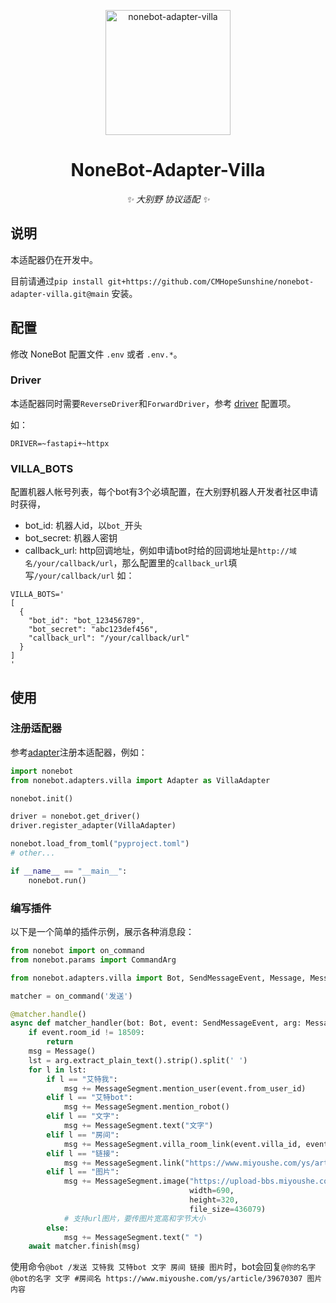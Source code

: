 <p align="center">
  <a href="https://v2.nonebot.dev/"><img src="https://v2.nonebot.dev/logo.png" width="200" height="200" alt="nonebot-adapter-villa"></a>
</p>

<div align="center">

# NoneBot-Adapter-Villa

_✨ 大别野 协议适配 ✨_

</div>

## 说明

本适配器仍在开发中。

目前请通过`pip install git+https://github.com/CMHopeSunshine/nonebot-adapter-villa.git@main` 安装。

## 配置

修改 NoneBot 配置文件 `.env` 或者 `.env.*`。

### Driver

本适配器同时需要`ReverseDriver`和`ForwardDriver`，参考 [driver](https://v2.nonebot.dev/docs/next/advanced/driver#%E9%A9%B1%E5%8A%A8%E5%99%A8%E7%B1%BB%E5%9E%8B) 配置项。

如：

```dotenv
DRIVER=~fastapi+~httpx
```

### VILLA_BOTS

配置机器人帐号列表，每个bot有3个必填配置，在大别野机器人开发者社区申请时获得，

- bot_id: 机器人id，以`bot_`开头
- bot_secret: 机器人密钥
- callback_url: http回调地址，例如申请bot时给的回调地址是`http://域名/your/callback/url`，那么配置里的`callback_url`填写`/your/callback/url`
  如：

```dotenv
VILLA_BOTS='
[
  {
    "bot_id": "bot_123456789",
    "bot_secret": "abc123def456",
    "callback_url": "/your/callback/url"
  }
]
'
```

## 使用

### 注册适配器

参考[adapter](https://v2.nonebot.dev/docs/advanced/adapter)注册本适配器，例如：

```python
import nonebot
from nonebot.adapters.villa import Adapter as VillaAdapter

nonebot.init()

driver = nonebot.get_driver()
driver.register_adapter(VillaAdapter)

nonebot.load_from_toml("pyproject.toml")
# other...

if __name__ == "__main__":
    nonebot.run()
```

### 编写插件

以下是一个简单的插件示例，展示各种消息段：

```python
from nonebot import on_command
from nonebot.params import CommandArg

from nonebot.adapters.villa import Bot, SendMessageEvent, Message, MessageSegment

matcher = on_command('发送')

@matcher.handle()
async def matcher_handler(bot: Bot, event: SendMessageEvent, arg: Message = CommandArg()):
    if event.room_id != 18509:
        return
    msg = Message()
    lst = arg.extract_plain_text().strip().split(' ')
    for l in lst:
        if l == "艾特我":
            msg += MessageSegment.mention_user(event.from_user_id)
        elif l == "艾特bot":
            msg += MessageSegment.mention_robot()
        elif l == "文字":
            msg += MessageSegment.text("文字")
        elif l == "房间":
            msg += MessageSegment.villa_room_link(event.villa_id, event.room_id)
        elif l == "链接":
            msg += MessageSegment.link("https://www.miyoushe.com/ys/article/39670307")
        elif l == "图片":
            msg += MessageSegment.image("https://upload-bbs.miyoushe.com/upload/2023/05/23/75276539/e49d7d85fc3f6c492e0d26fac3ec7303_6225108250761798626.png?x-oss-process=image//resize,s_600/quality,q_80/auto-orient,0/interlace,1/format,png",
                                        width=690,
                                        height=320,
                                        file_size=436079)
            # 支持url图片，要传图片宽高和字节大小
        else:
            msg += MessageSegment.text(" ")
    await matcher.finish(msg)
```

使用命令`@bot /发送 艾特我 艾特bot 文字 房间 链接 图片`时，bot会回复`@你的名字 @bot的名字 文字 #房间名 https://www.miyoushe.com/ys/article/39670307 图片内容`
